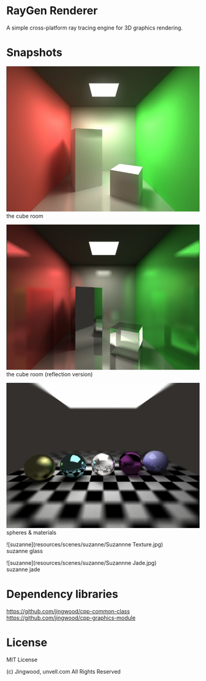 # RayGen Renderer

A simple cross-platform ray tracing engine for 3D graphics rendering.

# Snapshots

![cube room](resources/scenes/cubeRoom/sample.jpg)<br />
the cube room

![cube room](resources/scenes/cubeRoom/cubeRoom_reflection.jpg)<br />
the cube room (reflection version)

![sphere array](resources/scenes/sphereArray/sample.jpg)<br />
spheres & materials

![suzanne](resources/scenes/suzanne/Suzannne Texture.jpg)<br />
suzanne glass

![suzanne](resources/scenes/suzanne/Suzannne Jade.jpg)<br />
suzanne jade

# Dependency libraries

https://github.com/jingwood/cpp-common-class
https://github.com/jingwood/cpp-graphics-module

# License

MIT License 

(c) Jingwood, unvell.com All Rights Reserved
